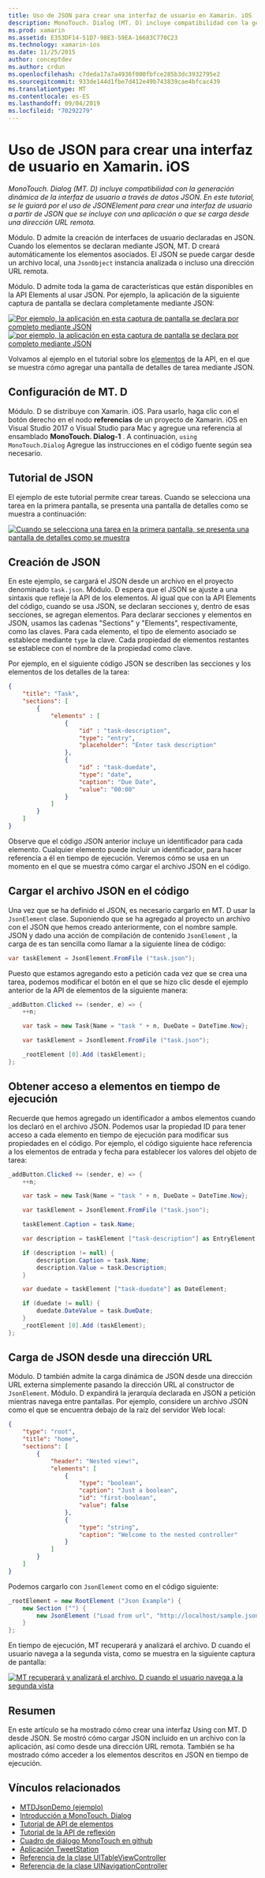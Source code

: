 ```yaml
---
title: Uso de JSON para crear una interfaz de usuario en Xamarin. iOS
description: MonoTouch. Dialog (MT. D) incluye compatibilidad con la generación dinámica de la interfaz de usuario a través de datos JSON. En este tutorial, se le guiará por el uso de JSONElement para crear una interfaz de usuario a partir de JSON que se incluye con una aplicación o que se carga desde una dirección URL remota.
ms.prod: xamarin
ms.assetid: E353DF14-51D7-98E3-59EA-16683C770C23
ms.technology: xamarin-ios
ms.date: 11/25/2015
author: conceptdev
ms.author: crdun
ms.openlocfilehash: c7deda17a7a4936f000fbfce285b3dc3932795e2
ms.sourcegitcommit: 933de144d1fbe7d412e49b743839cae4bfcac439
ms.translationtype: MT
ms.contentlocale: es-ES
ms.lasthandoff: 09/04/2019
ms.locfileid: "70292279"
---
```

# <a name="using-json-to-create-a-user-interface-in-xamarinios"></a>Uso de JSON para crear una interfaz de usuario en Xamarin. iOS

_MonoTouch. Dialog (MT. D) incluye compatibilidad con la generación dinámica de la interfaz de usuario a través de datos JSON. En este tutorial, se le guiará por el uso de JSONElement para crear una interfaz de usuario a partir de JSON que se incluye con una aplicación o que se carga desde una dirección URL remota._

Módulo. D admite la creación de interfaces de usuario declaradas en JSON. Cuando los elementos se declaran mediante JSON, MT. D creará automáticamente los elementos asociados. El JSON se puede cargar desde un archivo local, una `JsonObject` instancia analizada o incluso una dirección URL remota.

Módulo. D admite toda la gama de características que están disponibles en la API Elements al usar JSON. Por ejemplo, la aplicación de la siguiente captura de pantalla se declara completamente mediante JSON:

[![](json-element-walkthrough-images/01-load-from-file.png "Por ejemplo, la aplicación en esta captura de pantalla se declara por completo mediante JSON")](json-element-walkthrough-images/01-load-from-file.png#lightbox) [![](json-element-walkthrough-images/01-load-from-file.png "por ejemplo, la aplicación en esta captura de pantalla se declara por completo mediante JSON")](json-element-walkthrough-images/01-load-from-file.png#lightbox)

Volvamos al ejemplo en el tutorial sobre los [elementos](~/ios/user-interface/monotouch.dialog/elements-api-walkthrough.md) de la API, en el que se muestra cómo agregar una pantalla de detalles de tarea mediante JSON.

## <a name="setting-up-mtd"></a>Configuración de MT. D

Módulo. D se distribuye con Xamarin. iOS. Para usarlo, haga clic con el botón derecho en el nodo **referencias** de un proyecto de Xamarin. iOS en Visual Studio 2017 o Visual Studio para Mac y agregue una referencia al ensamblado **MonoTouch. Dialog-1** . A continuación, `using MonoTouch.Dialog` Agregue las instrucciones en el código fuente según sea necesario.

## <a name="json-walkthrough"></a>Tutorial de JSON

El ejemplo de este tutorial permite crear tareas. Cuando se selecciona una tarea en la primera pantalla, se presenta una pantalla de detalles como se muestra a continuación:

 [![](json-element-walkthrough-images/03-task-list.png "Cuando se selecciona una tarea en la primera pantalla, se presenta una pantalla de detalles como se muestra")](json-element-walkthrough-images/03-task-list.png#lightbox)

## <a name="creating-the-json"></a>Creación de JSON

En este ejemplo, se cargará el JSON desde un archivo en el proyecto denominado `task.json`. Módulo. D espera que el JSON se ajuste a una sintaxis que refleje la API de los elementos. Al igual que con la API Elements del código, cuando se usa JSON, se declaran secciones y, dentro de esas secciones, se agregan elementos. Para declarar secciones y elementos en JSON, usamos las cadenas "Sections" y "Elements", respectivamente, como las claves. Para cada elemento, el tipo de elemento asociado se establece mediante `type` la clave. Cada propiedad de elementos restantes se establece con el nombre de la propiedad como clave.

Por ejemplo, en el siguiente código JSON se describen las secciones y los elementos de los detalles de la tarea:

```json
{
    "title": "Task",
    "sections": [
        {
            "elements" : [
                {
                    "id" : "task-description",
                    "type": "entry",
                    "placeholder": "Enter task description"
                },
                {
                    "id" : "task-duedate",
                    "type": "date",
                    "caption": "Due Date",
                    "value": "00:00"
                }
            ]
        }
    ]
}
```

Observe que el código JSON anterior incluye un identificador para cada elemento. Cualquier elemento puede incluir un identificador, para hacer referencia a él en tiempo de ejecución. Veremos cómo se usa en un momento en el que se muestra cómo cargar el archivo JSON en el código.

## <a name="loading-the-json-in-code"></a>Cargar el archivo JSON en el código

Una vez que se ha definido el JSON, es necesario cargarlo en MT. D usar la `JsonElement` clase. Suponiendo que se ha agregado al proyecto un archivo con el JSON que hemos creado anteriormente, con el nombre sample. JSON y dado una acción de compilación de contenido `JsonElement` , la carga de es tan sencilla como llamar a la siguiente línea de código:

```csharp
var taskElement = JsonElement.FromFile ("task.json");
```

Puesto que estamos agregando esto a petición cada vez que se crea una tarea, podemos modificar el botón en el que se hizo clic desde el ejemplo anterior de la API de elementos de la siguiente manera:

```csharp
_addButton.Clicked += (sender, e) => {
    ++n;

    var task = new Task{Name = "task " + n, DueDate = DateTime.Now};

    var taskElement = JsonElement.FromFile ("task.json");

    _rootElement [0].Add (taskElement);
};
```

## <a name="accessing-elements-at-runtime"></a>Obtener acceso a elementos en tiempo de ejecución

Recuerde que hemos agregado un identificador a ambos elementos cuando los declaró en el archivo JSON. Podemos usar la propiedad ID para tener acceso a cada elemento en tiempo de ejecución para modificar sus propiedades en el código. Por ejemplo, el código siguiente hace referencia a los elementos de entrada y fecha para establecer los valores del objeto de tarea:

```csharp
_addButton.Clicked += (sender, e) => {
    ++n;

    var task = new Task{Name = "task " + n, DueDate = DateTime.Now};

    var taskElement = JsonElement.FromFile ("task.json");

    taskElement.Caption = task.Name;

    var description = taskElement ["task-description"] as EntryElement;

    if (description != null) {
        description.Caption = task.Name;
        description.Value = task.Description;       
    }

    var duedate = taskElement ["task-duedate"] as DateElement;

    if (duedate != null) {                
        duedate.DateValue = task.DueDate;
    }
    _rootElement [0].Add (taskElement);
};
```

## <a name="loading-json-from-a-url"></a>Carga de JSON desde una dirección URL

Módulo. D también admite la carga dinámica de JSON desde una dirección URL externa simplemente pasando la dirección URL al constructor de `JsonElement`. Módulo. D expandirá la jerarquía declarada en JSON a petición mientras navega entre pantallas. Por ejemplo, considere un archivo JSON como el que se encuentra debajo de la raíz del servidor Web local:

```json
{
    "type": "root",
    "title": "home",
    "sections": [
        {
            "header": "Nested view!",
            "elements": [
                {
                    "type": "boolean",
                    "caption": "Just a boolean",
                    "id": "first-boolean",
                    "value": false
                },
                {
                    "type": "string",
                    "caption": "Welcome to the nested controller"
                }
            ]
        }
    ]
}
```

Podemos cargarlo con `JsonElement` como en el código siguiente:

```csharp
_rootElement = new RootElement ("Json Example") {
    new Section ("") {
        new JsonElement ("Load from url", "http://localhost/sample.json")
    }
};
```

En tiempo de ejecución, MT recuperará y analizará el archivo. D cuando el usuario navega a la segunda vista, como se muestra en la siguiente captura de pantalla:

 [![](json-element-walkthrough-images/04-json-web-example.png "MT recuperará y analizará el archivo. D cuando el usuario navega a la segunda vista")](json-element-walkthrough-images/04-json-web-example.png#lightbox)

## <a name="summary"></a>Resumen

En este artículo se ha mostrado cómo crear una interfaz Using con MT. D desde JSON. Se mostró cómo cargar JSON incluido en un archivo con la aplicación, así como desde una dirección URL remota. También se ha mostrado cómo acceder a los elementos descritos en JSON en tiempo de ejecución.

## <a name="related-links"></a>Vínculos relacionados

- [MTDJsonDemo (ejemplo)](https://docs.microsoft.com/samples/xamarin/ios-samples/mtdjsondemo)
- [Introducción a MonoTouch. Dialog](~/ios/user-interface/monotouch.dialog/index.md)
- [Tutorial de API de elementos](~/ios/user-interface/monotouch.dialog/elements-api-walkthrough.md)
- [Tutorial de la API de reflexión](~/ios/user-interface/monotouch.dialog/reflection-api-walkthrough.md)
- [Cuadro de diálogo MonoTouch en github](https://github.com/migueldeicaza/MonoTouch.Dialog)
- [Aplicación TweetStation](https://github.com/migueldeicaza/TweetStation)
- [Referencia de la clase UITableViewController](https://developer.apple.com/library/ios/#DOCUMENTATION/UIKit/Reference/UITableViewController_Class/Reference/Reference.html)
- [Referencia de la clase UINavigationController](https://developer.apple.com/library/ios/#documentation/UIKit/Reference/UINavigationController_Class/Reference/Reference.html)
